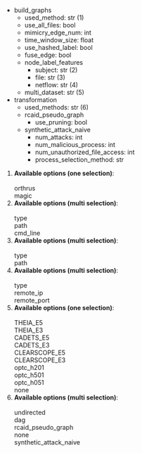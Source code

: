 <div class="annotate">

<ul>
    <li class='bullet'><span class="key">build_graphs</span>
    <ul>
        <li class='no-bullet'><span class="key-leaf">used_method</span>: <span class="value">str (1)</span></li>
        <li class='no-bullet'><span class="key-leaf">use_all_files</span>: <span class="value">bool</span></li>
        <li class='no-bullet'><span class="key-leaf">mimicry_edge_num</span>: <span class="value">int</span></li>
        <li class='no-bullet'><span class="key-leaf">time_window_size</span>: <span class="value">float</span></li>
        <li class='no-bullet'><span class="key-leaf">use_hashed_label</span>: <span class="value">bool</span></li>
        <li class='no-bullet'><span class="key-leaf">fuse_edge</span>: <span class="value">bool</span></li>
        <li class='bullet'><span class="key">node_label_features</span>
        <ul>
            <li class='no-bullet'><span class="key-leaf">subject</span>: <span class="value">str (2)</span></li>
            <li class='no-bullet'><span class="key-leaf">file</span>: <span class="value">str (3)</span></li>
            <li class='no-bullet'><span class="key-leaf">netflow</span>: <span class="value">str (4)</span></li>
        </ul>
        </li>
        <li class='no-bullet'><span class="key-leaf">multi_dataset</span>: <span class="value">str (5)</span></li>
    </ul>
    </li>
    <li class='bullet'><span class="key">transformation</span>
    <ul>
        <li class='no-bullet'><span class="key-leaf">used_methods</span>: <span class="value">str (6)</span></li>
        <li class='bullet'><span class="key">rcaid_pseudo_graph</span>
        <ul>
            <li class='no-bullet'><span class="key-leaf">use_pruning</span>: <span class="value">bool</span></li>
        </ul>
        </li>
        <li class='bullet'><span class="key">synthetic_attack_naive</span>
        <ul>
            <li class='no-bullet'><span class="key-leaf">num_attacks</span>: <span class="value">int</span></li>
            <li class='no-bullet'><span class="key-leaf">num_malicious_process</span>: <span class="value">int</span></li>
            <li class='no-bullet'><span class="key-leaf">num_unauthorized_file_access</span>: <span class="value">int</span></li>
            <li class='no-bullet'><span class="key-leaf">process_selection_method</span>: <span class="value">str</span></li>
        </ul>
        </li>
    </ul>
    </li>
</ul>

</div>

1. <b>Available options (one selection)</b>:<br><br>orthrus<br>magic
2. <b>Available options (multi selection)</b>:<br><br>type<br>path<br>cmd_line
3. <b>Available options (multi selection)</b>:<br><br>type<br>path
4. <b>Available options (multi selection)</b>:<br><br>type<br>remote_ip<br>remote_port
5. <b>Available options (one selection)</b>:<br><br>THEIA_E5<br>THEIA_E3<br>CADETS_E5<br>CADETS_E3<br>CLEARSCOPE_E5<br>CLEARSCOPE_E3<br>optc_h201<br>optc_h501<br>optc_h051<br>none
6. <b>Available options (multi selection)</b>:<br><br>undirected<br>dag<br>rcaid_pseudo_graph<br>none<br>synthetic_attack_naive
